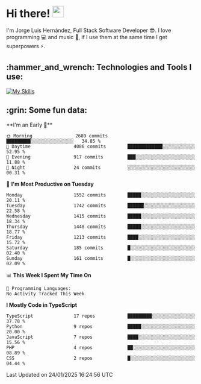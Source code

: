 <h1 align="left">
 <abc>
  <br>Hi there! <img src="https://user-images.githubusercontent.com/42378118/110234147-e3259600-7f4e-11eb-95be-0c4047144dea.gif" width="30"><br>
 </abc>
</h1>

I'm Jorge Luis Hernández, Full Stack Software Developer :sunglasses:. I love programming :computer: and music :musical_score:, if I use them at the same time I get superpowers :zap:. 


<h2 align="left">:hammer_and_wrench: Technologies and Tools I use:</h2>

[![My Skills](https://skillicons.dev/icons?i=js,ts,html,css,py,vue,react,next,nest,postgres,mysql)](https://skillicons.dev)

<h2 align="left">:grin: Some fun data:</h2>
<!--START_SECTION:waka-->
**I'm an Early 🐤** 

```text
🌞 Morning                2689 commits        █████████░░░░░░░░░░░░░░░░   34.85 % 
🌆 Daytime                4086 commits        █████████████░░░░░░░░░░░░   52.95 % 
🌃 Evening                917 commits         ███░░░░░░░░░░░░░░░░░░░░░░   11.88 % 
🌙 Night                  24 commits          ░░░░░░░░░░░░░░░░░░░░░░░░░   00.31 % 
```
📅 **I'm Most Productive on Tuesday** 

```text
Monday                   1552 commits        █████░░░░░░░░░░░░░░░░░░░░   20.11 % 
Tuesday                  1742 commits        ██████░░░░░░░░░░░░░░░░░░░   22.58 % 
Wednesday                1415 commits        █████░░░░░░░░░░░░░░░░░░░░   18.34 % 
Thursday                 1448 commits        █████░░░░░░░░░░░░░░░░░░░░   18.77 % 
Friday                   1213 commits        ████░░░░░░░░░░░░░░░░░░░░░   15.72 % 
Saturday                 185 commits         █░░░░░░░░░░░░░░░░░░░░░░░░   02.40 % 
Sunday                   161 commits         █░░░░░░░░░░░░░░░░░░░░░░░░   02.09 % 
```


📊 **This Week I Spent My Time On** 

```text
💬 Programming Languages: 
No Activity Tracked This Week
```

**I Mostly Code in TypeScript** 

```text
TypeScript               17 repos            █████████░░░░░░░░░░░░░░░░   37.78 % 
Python                   9 repos             █████░░░░░░░░░░░░░░░░░░░░   20.00 % 
JavaScript               7 repos             ████░░░░░░░░░░░░░░░░░░░░░   15.56 % 
PHP                      4 repos             ██░░░░░░░░░░░░░░░░░░░░░░░   08.89 % 
CSS                      2 repos             █░░░░░░░░░░░░░░░░░░░░░░░░   04.44 % 
```




 Last Updated on 24/01/2025 16:24:56 UTC
<!--END_SECTION:waka-->
